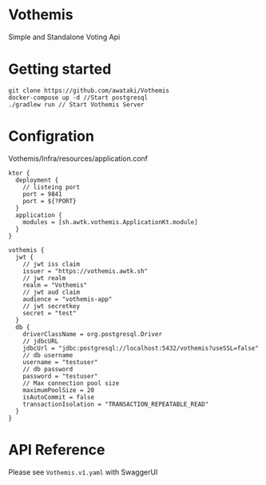 # Vothemis
Simple and Standalone Voting Api

# Getting started
```
git clone https://github.com/awataki/Vothemis
docker-compose up -d //Start postgresql
./gradlew run // Start Vothemis Server
```

# Configration
Vothemis/Infra/resources/application.conf

```
ktor {
  deployment {
    // listeing port
    port = 9841
    port = ${?PORT}
  }
  application {
    modules = [sh.awtk.vothemis.ApplicationKt.module]
  }
}

vothemis {
  jwt {
    // jwt iss claim
    issuer = "https://vothemis.awtk.sh"
    // jwt realm
    realm = "Vothemis"
    // jwt aud claim
    audience = "vothemis-app"
    // jwt secretkey
    secret = "test"
  }
  db {
    driverClassName = org.postgresql.Driver
    // jdbcURL 
    jdbcUrl = "jdbc:postgresql://localhost:5432/vothemis?useSSL=false"
    // db username
    username = "testuser"
    // db password
    password = "testuser"
    // Max connection pool size
    maximumPoolSize = 20
    isAutoCommit = false
    transactionIsolation = "TRANSACTION_REPEATABLE_READ"
  }
}

```

# API Reference
Please see `Vothemis.v1.yaml` with SwaggerUI
